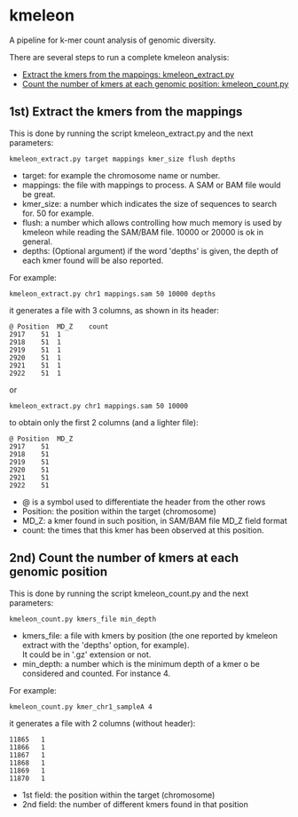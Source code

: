# kmeleon

A pipeline for k-mer count analysis of genomic diversity.

There are several steps to run a complete kmeleon analysis:
* [Extract the kmers from the mappings: kmeleon_extract.py](https://github.com/eead-csic-compbio/kmeleon#1st-extract-the-kmers-from-the-mappings)
* [Count the number of kmers at each genomic position: kmeleon_count.py]()

## 1st) Extract the kmers from the mappings

This is done by running the script kmeleon_extract.py and the next parameters:

`kmeleon_extract.py target mappings kmer_size flush depths`

- target: for example the chromosome name or number.
- mappings: the file with mappings to process. A SAM or BAM file would be great.
- kmer_size: a number which indicates the size of sequences to search for. 50 for example.
- flush: a number which allows controlling how much memory is used by kmeleon while reading the SAM/BAM file. 10000 or 20000 is ok in general.
- depths: (Optional argument) if the word 'depths' is given, the depth of each kmer found will be also reported.

For example:

`kmeleon_extract.py chr1 mappings.sam 50 10000 depths`

it generates a file with 3 columns, as shown in its header:

```
@ Position	MD_Z	count
2917	51	1
2918	51	1
2919	51	1
2920	51	1
2921	51	1
2922	51	1
```

or

`kmeleon_extract.py chr1 mappings.sam 50 10000`

to obtain only the first 2 columns (and a lighter file):

```
@ Position	MD_Z
2917	51
2918	51
2919	51
2920	51
2921	51
2922	51
```

* @ is a symbol used to differentiate the header from the other rows
* Position: the position within the target (chromosome)
* MD_Z: a kmer found in such position, in SAM/BAM file MD_Z field format
* count: the times that this kmer has been observed at this position.

## 2nd) Count the number of kmers at each genomic position

This is done by running the script kmeleon_count.py and the next parameters:

`kmeleon_count.py kmers_file min_depth`

- kmers_file: a file with kmers by position (the one reported by kmeleon extract with the 'depths' option, for example). \
It could be in '.gz' extension or not.
- min_depth: a number which is the minimum depth of a kmer o be considered and counted. For instance 4.

For example:

`kmeleon_count.py kmer_chr1_sampleA 4`

it generates a file with 2 columns (without header):

```
11865	1
11866	1
11867	1
11868	1
11869	1
11870	1
```

* 1st field: the position within the target (chromosome)
* 2nd field: the number of different kmers found in that position


